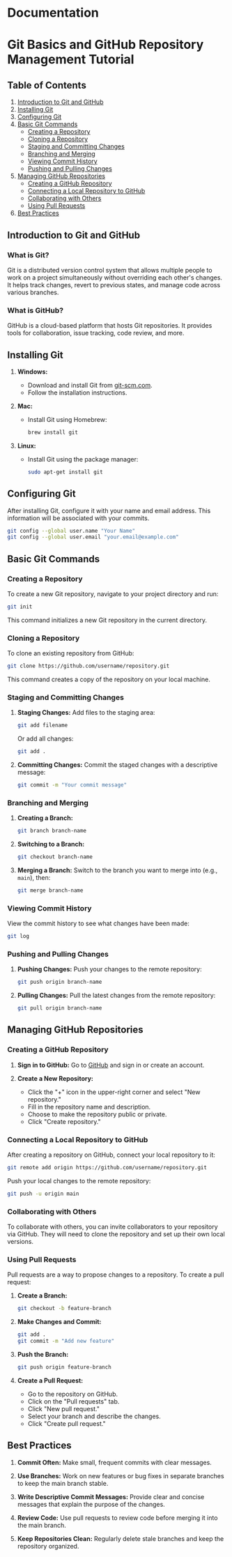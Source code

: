 # Documentation
# Git Basics and GitHub Repository Management Tutorial

## Table of Contents

1. [Introduction to Git and GitHub](#introduction-to-git-and-github)
2. [Installing Git](#installing-git)
3. [Configuring Git](#configuring-git)
4. [Basic Git Commands](#basic-git-commands)
   - [Creating a Repository](#creating-a-repository)
   - [Cloning a Repository](#cloning-a-repository)
   - [Staging and Committing Changes](#staging-and-committing-changes)
   - [Branching and Merging](#branching-and-merging)
   - [Viewing Commit History](#viewing-commit-history)
   - [Pushing and Pulling Changes](#pushing-and-pulling-changes)
5. [Managing GitHub Repositories](#managing-github-repositories)
   - [Creating a GitHub Repository](#creating-a-github-repository)
   - [Connecting a Local Repository to GitHub](#connecting-a-local-repository-to-github)
   - [Collaborating with Others](#collaborating-with-others)
   - [Using Pull Requests](#using-pull-requests)
6. [Best Practices](#best-practices)

## Introduction to Git and GitHub

### What is Git?

Git is a distributed version control system that allows multiple people to work on a project simultaneously without overriding each other's changes. It helps track changes, revert to previous states, and manage code across various branches.

### What is GitHub?

GitHub is a cloud-based platform that hosts Git repositories. It provides tools for collaboration, issue tracking, code review, and more.

## Installing Git

1. **Windows:**
   - Download and install Git from [git-scm.com](https://git-scm.com/).
   - Follow the installation instructions.

2. **Mac:**
   - Install Git using Homebrew:
     ```bash
     brew install git
     ```

3. **Linux:**
   - Install Git using the package manager:
     ```bash
     sudo apt-get install git
     ```

## Configuring Git

After installing Git, configure it with your name and email address. This information will be associated with your commits.

```bash
git config --global user.name "Your Name"
git config --global user.email "your.email@example.com"
```

## Basic Git Commands

### Creating a Repository

To create a new Git repository, navigate to your project directory and run:

```bash
git init
```

This command initializes a new Git repository in the current directory.

### Cloning a Repository

To clone an existing repository from GitHub:

```bash
git clone https://github.com/username/repository.git
```

This command creates a copy of the repository on your local machine.

### Staging and Committing Changes

1. **Staging Changes:**
   Add files to the staging area:

   ```bash
   git add filename
   ```

   Or add all changes:

   ```bash
   git add .
   ```

2. **Committing Changes:**
   Commit the staged changes with a descriptive message:

   ```bash
   git commit -m "Your commit message"
   ```

### Branching and Merging

1. **Creating a Branch:**
   ```bash
   git branch branch-name
   ```

2. **Switching to a Branch:**
   ```bash
   git checkout branch-name
   ```

3. **Merging a Branch:**
   Switch to the branch you want to merge into (e.g., `main`), then:

   ```bash
   git merge branch-name
   ```

### Viewing Commit History

View the commit history to see what changes have been made:

```bash
git log
```

### Pushing and Pulling Changes

1. **Pushing Changes:**
   Push your changes to the remote repository:

   ```bash
   git push origin branch-name
   ```

2. **Pulling Changes:**
   Pull the latest changes from the remote repository:

   ```bash
   git pull origin branch-name
   ```

## Managing GitHub Repositories

### Creating a GitHub Repository

1. **Sign in to GitHub:**
   Go to [GitHub](https://github.com/) and sign in or create an account.

2. **Create a New Repository:**
   - Click the "+" icon in the upper-right corner and select "New repository."
   - Fill in the repository name and description.
   - Choose to make the repository public or private.
   - Click "Create repository."

### Connecting a Local Repository to GitHub

After creating a repository on GitHub, connect your local repository to it:

```bash
git remote add origin https://github.com/username/repository.git
```

Push your local changes to the remote repository:

```bash
git push -u origin main
```

### Collaborating with Others

To collaborate with others, you can invite collaborators to your repository via GitHub. They will need to clone the repository and set up their own local versions.

### Using Pull Requests

Pull requests are a way to propose changes to a repository. To create a pull request:

1. **Create a Branch:**
   ```bash
   git checkout -b feature-branch
   ```

2. **Make Changes and Commit:**
   ```bash
   git add .
   git commit -m "Add new feature"
   ```

3. **Push the Branch:**
   ```bash
   git push origin feature-branch
   ```

4. **Create a Pull Request:**
   - Go to the repository on GitHub.
   - Click on the "Pull requests" tab.
   - Click "New pull request."
   - Select your branch and describe the changes.
   - Click "Create pull request."

## Best Practices

1. **Commit Often:**
   Make small, frequent commits with clear messages.

2. **Use Branches:**
   Work on new features or bug fixes in separate branches to keep the main branch stable.

3. **Write Descriptive Commit Messages:**
   Provide clear and concise messages that explain the purpose of the changes.

4. **Review Code:**
   Use pull requests to review code before merging it into the main branch.

5. **Keep Repositories Clean:**
   Regularly delete stale branches and keep the repository organized.

